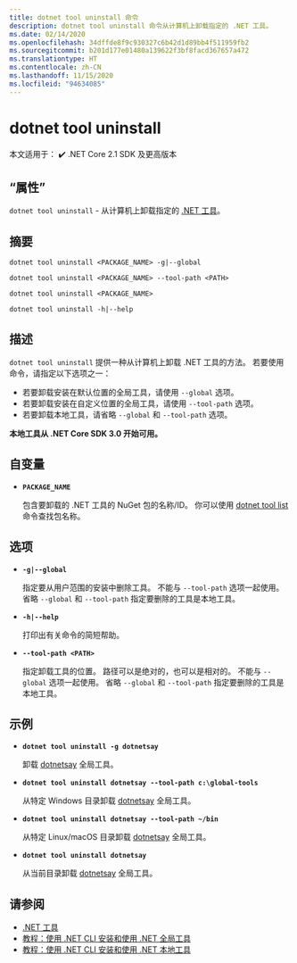 ```yaml
---
title: dotnet tool uninstall 命令
description: dotnet tool uninstall 命令从计算机上卸载指定的 .NET 工具。
ms.date: 02/14/2020
ms.openlocfilehash: 34dffde8f9c930327c6b42d1d89bb4f511959fb2
ms.sourcegitcommit: b201d177e01480a139622f3bf8facd367657a472
ms.translationtype: HT
ms.contentlocale: zh-CN
ms.lasthandoff: 11/15/2020
ms.locfileid: "94634085"
---
```

# <a name="dotnet-tool-uninstall"></a>dotnet tool uninstall

本文适用于： ✔️ .NET Core 2.1 SDK 及更高版本

## <a name="name"></a>“属性”

`dotnet tool uninstall` - 从计算机上卸载指定的 [.NET 工具](global-tools.md)。

## <a name="synopsis"></a>摘要

```dotnetcli
dotnet tool uninstall <PACKAGE_NAME> -g|--global

dotnet tool uninstall <PACKAGE_NAME> --tool-path <PATH>

dotnet tool uninstall <PACKAGE_NAME>

dotnet tool uninstall -h|--help
```

## <a name="description"></a>描述

`dotnet tool uninstall` 提供一种从计算机上卸载 .NET 工具的方法。 若要使用命令，请指定以下选项之一：

* 若要卸载安装在默认位置的全局工具，请使用 `--global` 选项。
* 若要卸载安装在自定义位置的全局工具，请使用 `--tool-path` 选项。
* 若要卸载本地工具，请省略 `--global` 和 `--tool-path` 选项。

**本地工具从 .NET Core SDK 3.0 开始可用。**

## <a name="arguments"></a>自变量

- **`PACKAGE_NAME`**

  包含要卸载的 .NET 工具的 NuGet 包的名称/ID。 你可以使用 [dotnet tool list](dotnet-tool-list.md) 命令查找包名称。

## <a name="options"></a>选项

- **`-g|--global`**

  指定要从用户范围的安装中删除工具。 不能与 `--tool-path` 选项一起使用。 省略 `--global` 和 `--tool-path` 指定要删除的工具是本地工具。

- **`-h|--help`**

  打印出有关命令的简短帮助。

- **`--tool-path <PATH>`**

  指定卸载工具的位置。 路径可以是绝对的，也可以是相对的。 不能与 `--global` 选项一起使用。 省略 `--global` 和 `--tool-path` 指定要删除的工具是本地工具。

## <a name="examples"></a>示例

- **`dotnet tool uninstall -g dotnetsay`**

  卸载 [dotnetsay](https://www.nuget.org/packages/dotnetsay/) 全局工具。

- **`dotnet tool uninstall dotnetsay --tool-path c:\global-tools`**

  从特定 Windows 目录卸载 [dotnetsay](https://www.nuget.org/packages/dotnetsay/) 全局工具。

- **`dotnet tool uninstall dotnetsay --tool-path ~/bin`**

  从特定 Linux/macOS 目录卸载 [dotnetsay](https://www.nuget.org/packages/dotnetsay/) 全局工具。

- **`dotnet tool uninstall dotnetsay`**

  从当前目录卸载 [dotnetsay](https://www.nuget.org/packages/dotnetsay/) 全局工具。

## <a name="see-also"></a>请参阅

- [.NET 工具](global-tools.md)
- [教程：使用 .NET CLI 安装和使用 .NET 全局工具](global-tools-how-to-use.md)
- [教程：使用 .NET CLI 安装和使用 .NET 本地工具](local-tools-how-to-use.md)
